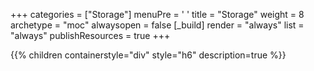 +++ 
categories = ["Storage"] 
menuPre = '<i class="fa-fw fas fa-hard-drive"></i> '
title = "Storage" 
weight = 8
archetype = "moc" 
alwaysopen = false
[_build]
  render = "always"
  list = "always"
  publishResources = true
+++

{{% children containerstyle="div" style="h6" description=true %}}